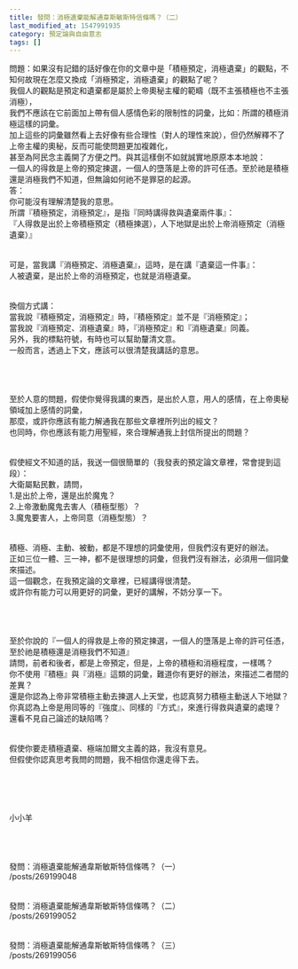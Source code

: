 ```yaml
---
title: 發問：消極遺棄能解通韋斯敏斯特信條嗎？（二）
last_modified_at: 1547991935
category: 預定論與自由意志
tags: []
---
```


問題：如果沒有記錯的話好像在你的文章中是「積極預定，消極遺棄」的觀點，不知何故現在怎麼又換成「消極預定，消極遺棄」的觀點了呢？ <br>我個人的觀點是預定和遺棄都是屬於上帝奧秘主權的範疇（既不主張積極也不主張消極），<br>我們不應該在它前面加上帶有個人感情色彩的限制性的詞彙，比如：所謂的積極消極這樣的詞彙。<br>加上這些的詞彙雖然看上去好像有些合理性（對人的理性來說），但仍然解釋不了上帝主權的奧秘，反而可能使問題更加複雜化，<br>甚至為阿民念主義開了方便之門。與其這樣倒不如就誠實地原原本本地說：<br>一個人的得救是上帝的預定揀選，一個人的墮落是上帝的許可任憑。至於祂是積極還是消極我們不知道，但無論如何祂不是罪惡的起源。<br><!--more-->答：<br>你可能沒有理解清楚我的意思。<br>所謂『積極預定，消極預定』，是指『同時講得救與遺棄兩件事』：<br>『人得救是出於上帝積極預定（積極揀選），人下地獄是出於上帝消極預定（消極遺棄）』<br><br> <br>可是，當我講『消極預定、消極遺棄』，這時，是在講『遺棄這一件事』：<br>人被遺棄，是出於上帝的消極預定，也就是消極遺棄。<br><br> <br>換個方式講：<br>當我說『積極預定，消極預定』時，『積極預定』並不是『消極預定』；<br>當我說『消極預定、消極遺棄』時，『消極預定』和『消極遺棄』同義。<br>另外，我的標點符號，有時也可以幫助釐清文意。<br>一般而言，透過上下文，應該可以很清楚我講話的意思。<br><br><br><br><br>至於人意的問題，假使你覺得我講的東西，是出於人意，用人的感情，在上帝奧秘領域加上感情的詞彙，<br>那麼，或許你應該有能力解通我在那些文章裡所列出的經文？<br>也同時，你也應該有能力用聖經，來合理解通我上封信所提出的問題？<br> <br><br>假使經文不知道的話，我送一個很簡單的（我發表的預定論文章裡，常會提到這段）：<br>大衛屬點民數，請問，<br>1.是出於上帝，還是出於魔鬼？<br>2.上帝激動魔鬼去害人（積極型態）？<br>3.魔鬼要害人，上帝同意（消極型態）？<br> <br><br>積極、消極、主動、被動，都是不理想的詞彙使用，但我們沒有更好的辦法。<br>正如三位一體、三一神，都不是很理想的詞彙，但我們沒有辦法，必須用一個詞彙來描述。<br>這一個觀念，在我預定論的文章裡，已經講得很清楚。<br>或許你有能力可以用更好的詞彙，更好的講解，不妨分享一下。<br> <br><br><br><br>至於你說的『一個人的得救是上帝的預定揀選，一個人的墮落是上帝的許可任憑，至於祂是積極還是消極我們不知道』<br>請問，前者和後者，都是上帝預定，但是，上帝的積極和消極程度，一樣嗎？<br>你不使用『積極』與『消極』這類的詞彙，難道你有更好的辦法，來描述二者間的差異？<br>還是你認為上帝非常積極主動去揀選人上天堂，也認真努力積極主動送人下地獄？<br>你真認為上帝是用同等的『強度』、同樣的『方式』，來進行得救與遺棄的處理？<br>還看不見自己論述的缺陷嗎？<br> <br><br>假使你要走積極遺棄、極端加爾文主義的路，我沒有意見。<br>但假使你認真思考我問的問題，我不相信你還走得下去。<br> <br><br><br><br><br>小小羊<br><br><br><br><br>發問：消極遺棄能解通韋斯敏斯特信條嗎？（一）<br>/posts/269199048<br><br><br>發問：消極遺棄能解通韋斯敏斯特信條嗎？（二）<br>/posts/269199052<br><br><br>發問：消極遺棄能解通韋斯敏斯特信條嗎？（三）<br>/posts/269199056<br><br><br>
